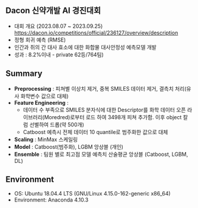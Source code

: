 ## Dacon 신약개발 AI 경진대회

- 대회 개요 (2023.08.07 ~ 2023.09.25) https://dacon.io/competitions/official/236127/overview/description
- 정형 회귀 예측 (RMSE)
- 인간과 쥐의 간 대사 효소에 대한 화합물 대사안정성 예측모델 개발 
- 성과 : 8.2%이내 - private 62등/764팀)

## Summary
- **Preprocessing** : 피쳐별 이상치 제거, 중복 SMILES 데이터 제거, 결측치 처리(유사 화학변수 값으로 대체)
- **Feature Engineering** :
  - 데이터 수 부족으로 SMILES 분자식에 대한 Descriptor를 화학 데이터 오픈 라이브러리(Moredred)로부터 로드 하여 3498개 피쳐 추가함. 이후 object 칼럼 선별하여 드롭(약 500개)
  - Catboost 예측시 전체 데이터 10 quantile로 범주화한 값으로 대체 
- **Scaling** : MinMax 스케일링 
- **Model** : Catboost(범주화), LGBM 앙상블 (개인)
- **Ensemble** : 팀원 별로 최고점 모델 예측치 산술평균 앙상블 (Catboost, LGBM, DL)

## Environment
- OS: Ubuntu 18.04.4 LTS (GNU/Linux 4.15.0-162-generic x86_64)
- Environment: Anaconda 4.10.3

